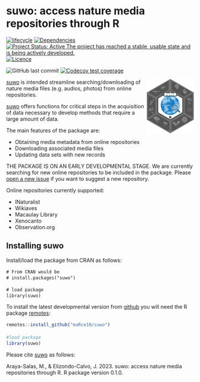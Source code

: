 suwo: access nature media repositories through R
================

<!-- README.md is generated from README.Rmd. Please edit that file -->
<!-- badges: start -->

[![lifecycle](https://lifecycle.r-lib.org/articles/figures/lifecycle-experimental.svg)](https://lifecycle.r-lib.org/articles/stages.html)
[![Dependencies](https://tinyverse.netlify.com/badge/suwo)](https://cran.r-project.org/package=suwo)
[![Project Status: Active The project has reached a stable, usable state
and is being actively
developed.](https://www.repostatus.org/badges/latest/active.svg)](https://www.repostatus.org/#active)
[![Licence](https://img.shields.io/badge/https://img.shields.io/badge/licence-GPL--2-blue.svg)](https://www.gnu.org/licenses/gpl-3.0.en.html)
<!-- [![minimal R version](https://img.shields.io/badge/R%3E%3D-Depends:-6666ff.svg)](https://cran.r-project.org/)  -->
<!-- [![packageversion](https://img.shields.io/badge/Package%20version-0.1.0-orange.svg?style=flat-square)](commits/develop)  -->
![GitHub last commit](https://img.shields.io/github/last-commit/maRce10/suwo)
[![Codecov test
coverage](https://codecov.io/gh/maRce10/suwo/branch/master/graph/badge.svg)](https://app.codecov.io/gh/maRce10/suwo?branch=master)
<!-- [![CRAN_Status_Badge](https://www.r-pkg.org/badges/version/suwo)](https://cran.r-project.org/package=suwo) -->
<!-- [![Total Downloads](https://cranlogs.r-pkg.org/badges/grand-total/suwo)](https://cranlogs.r-pkg.org/badges/grand-total/suwo) -->
<!-- badges: end -->

<!-- <img src="man/figures/suwo_sticker.png" alt="suwo logo" align="right" width = "25%" height="25%"/> -->
<img src="man/figures/logo.png" alt="suwo logo" align="right" width = "25%" height="25%"/>

[suwo](https://github.com/maRce10/suwo) is intended streamline
searching/downloading of nature media files (e.g. audios, photos) from
online repositories.

[suwo](https://github.com/maRce10/suwo) offers functions for critical steps in the acquisition of data necessary to develop methods that require a large amount of data.

The main features of the package are:

- Obtaining media metadata from online repositories
- Downloading associated media files
- Updating data sets with new records

THE PACKAGE IS ON AN EARLY DEVELOPMENTAL STAGE. We are currently
searching for new online repositories to be included in the package.
Please [open a new
issue](https://github.com/maRce10/suwo/issues/new/choose) if you want to
suggest a new repository.

Online repositories currently supported:
- INaturalist
- Wikiaves
- Macaulay Library
- Xenocanto
- Observation.org

## Installing suwo

Install/load the package from CRAN as follows:

```{r, eval = FALSE}
# From CRAN would be
# install.packages("suwo")

# load package
library(suwo)
```
To install the latest developmental version from
[github](https://github.com/) you will need the R package
[remotes](https://cran.r-project.org/package=remotes):

``` r
remotes::install_github("maRce10/suwo")

#load package
library(suwo)
```

Please cite [suwo](https://github.com/maRce10/suwo) as follows:

Araya-Salas, M., & Elizondo-Calvo, J. 2023. suwo: access nature media
repositories through R. R package version 0.1.0.
